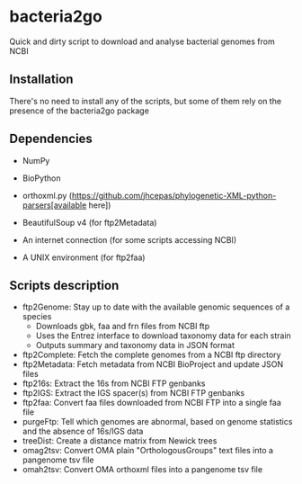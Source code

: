 bacteria2go
===========

Quick and dirty script to download and analyse bacterial genomes from NCBI

Installation
------------

There's no need to install any of the scripts, but some of them rely on the presence of the bacteria2go package

Dependencies
------------

* NumPy
* BioPython
* orthoxml.py (https://github.com/jhcepas/phylogenetic-XML-python-parsers[available here])
* BeautifulSoup v4 (for ftp2Metadata)

* An internet connection (for some scripts accessing NCBI)
* A UNIX environment (for ftp2faa)

Scripts description
-------------------

* ftp2Genome: Stay up to date with the available genomic sequences of a species
    * Downloads gbk, faa and frn files from NCBI ftp
    * Uses the Entrez interface to download taxonomy data for each strain
    * Outputs summary and taxonomy data in JSON format
* ftp2Complete: Fetch the complete genomes from a NCBI ftp directory
* ftp2Metadata: Fetch metadata from NCBI BioProject and update JSON files
* ftp216s: Extract the 16s from NCBI FTP genbanks
* ftp2IGS: Extract the IGS spacer(s) from NCBI FTP genbanks
* ftp2faa: Convert faa files downloaded from NCBI FTP into a single faa file
* purgeFtp: Tell which genomes are abnormal, based on genome statistics and the absence of 16s/IGS data
* treeDist: Create a distance matrix from Newick trees
* omag2tsv: Convert OMA plain "OrthologousGroups" text files into a pangenome tsv file
* omah2tsv: Convert OMA orthoxml files into a pangenome tsv file
